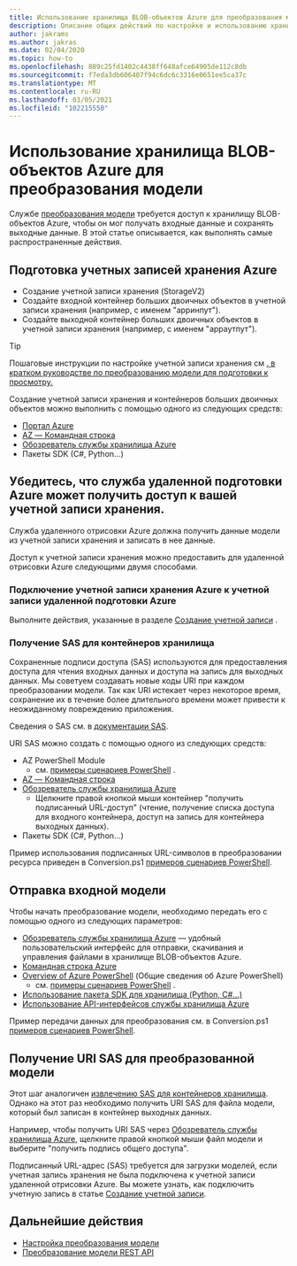 ```yaml
---
title: Использование хранилища BLOB-объектов Azure для преобразования модели
description: Описание общих действий по настройке и использованию хранилища BLOB-объектов для преобразования модели.
author: jakrams
ms.author: jakras
ms.date: 02/04/2020
ms.topic: how-to
ms.openlocfilehash: 889c25fd1402c4438ff648afce64905de112c8db
ms.sourcegitcommit: f7eda3db606407f94c6dc6c3316e0651ee5ca37c
ms.translationtype: MT
ms.contentlocale: ru-RU
ms.lasthandoff: 03/05/2021
ms.locfileid: "102215550"
---
```

# <a name="use-azure-blob-storage-for-model-conversion"></a>Использование хранилища BLOB-объектов Azure для преобразования модели

Службе [преобразования модели](model-conversion.md) требуется доступ к хранилищу BLOB-объектов Azure, чтобы он мог получать входные данные и сохранять выходные данные. В этой статье описывается, как выполнять самые распространенные действия.

## <a name="prepare-azure-storage-accounts"></a>Подготовка учетных записей хранения Azure

- Создание учетной записи хранения (StorageV2)
- Создайте входной контейнер больших двоичных объектов в учетной записи хранения (например, с именем "арринпут").
- Создайте выходной контейнер больших двоичных объектов в учетной записи хранения (например, с именем "арраутпут").

> [!TIP]
> Пошаговые инструкции по настройке учетной записи хранения см [. в кратком руководстве по преобразованию модели для подготовки к просмотру.](../../quickstarts/convert-model.md)

Создание учетной записи хранения и контейнеров больших двоичных объектов можно выполнить с помощью одного из следующих средств:

- [Портал Azure](https://portal.azure.com)
- [AZ — Командная строка](/cli/azure/install-azure-cli)
- [Обозреватель службы хранилища Azure](https://azure.microsoft.com/features/storage-explorer/)
- Пакеты SDK (C#, Python...)

## <a name="ensure-azure-remote-rendering-can-access-your-storage-account"></a>Убедитесь, что служба удаленной подготовки Azure может получить доступ к вашей учетной записи хранения.

Служба удаленного отрисовки Azure должна получить данные модели из учетной записи хранения и записать в нее данные.

Доступ к учетной записи хранения можно предоставить для удаленной отрисовки Azure следующими двумя способами.

### <a name="connect-your-azure-storage-account-with-your-azure-remote-rendering-account"></a>Подключение учетной записи хранения Azure к учетной записи удаленной подготовки Azure

Выполните действия, указанные в разделе [Создание учетной записи](../create-an-account.md#link-storage-accounts) .

### <a name="retrieve-sas-for-the-storage-containers"></a>Получение SAS для контейнеров хранилища

Сохраненные подписи доступа (SAS) используются для предоставления доступа для чтения входных данных и доступа на запись для выходных данных. Мы советуем создавать новые коды URI при каждом преобразовании модели. Так как URI истекает через некоторое время, сохранение их в течение более длительного времени может привести к неожиданному повреждению приложения.

Сведения о SAS см. в [документации SAS](../../../storage/common/storage-sas-overview.md).

URI SAS можно создать с помощью одного из следующих средств:

- AZ PowerShell Module
  - см. [примеры сценариев PowerShell](../../samples/powershell-example-scripts.md) .
- [AZ — Командная строка](/cli/azure/install-azure-cli)
- [Обозреватель службы хранилища Azure](https://azure.microsoft.com/features/storage-explorer/)
  - Щелкните правой кнопкой мыши контейнер "получить подписанный URL-доступ" (чтение, получение списка доступа для входного контейнера, доступ на запись для контейнера выходных данных).
- Пакеты SDK (C#, Python...)

Пример использования подписанных URL-символов в преобразовании ресурса приведен в Conversion.ps1 [примеров сценариев PowerShell](../../samples/powershell-example-scripts.md#script-conversionps1).

## <a name="upload-an-input-model"></a>Отправка входной модели

Чтобы начать преобразование модели, необходимо передать его с помощью одного из следующих параметров:

- [Обозреватель службы хранилища Azure](https://azure.microsoft.com/features/storage-explorer/) — удобный пользовательский интерфейс для отправки, скачивания и управления файлами в хранилище BLOB-объектов Azure.
- [Командная строка Azure](../../../storage/blobs/storage-quickstart-blobs-cli.md)
- [Overview of Azure PowerShell](/powershell/azure/install-az-ps?view=azps-2.2.0) (Общие сведения об Azure PowerShell)
  - см. [примеры сценариев PowerShell](../../samples/powershell-example-scripts.md) .
- [Использование пакета SDK для хранилища (Python, C#...)](../../../storage/index.yml)
- [Использование API-интерфейсов службы хранилища Azure](/rest/api/storageservices/blob-service-rest-api)

Пример передачи данных для преобразования см. в Conversion.ps1 [примеров сценариев PowerShell](../../samples/powershell-example-scripts.md#script-conversionps1).

## <a name="get-a-sas-uri-for-the-converted-model"></a>Получение URI SAS для преобразованной модели

Этот шаг аналогичен [извлечению SAS для контейнеров хранилища](#retrieve-sas-for-the-storage-containers). Однако на этот раз необходимо получить URI SAS для файла модели, который был записан в контейнер выходных данных.

Например, чтобы получить URI SAS через [Обозреватель службы хранилища Azure](https://azure.microsoft.com/features/storage-explorer/), щелкните правой кнопкой мыши файл модели и выберите "получить подпись общего доступа".

Подписанный URL-адрес (SAS) требуется для загрузки моделей, если учетная запись хранения не была подключена к учетной записи удаленной отрисовки Azure. Вы можете узнать, как подключить учетную запись в статье [Создание учетной записи](../create-an-account.md#link-storage-accounts).

## <a name="next-steps"></a>Дальнейшие действия

- [Настройка преобразования модели](configure-model-conversion.md)
- [Преобразование модели REST API](conversion-rest-api.md)
